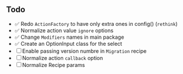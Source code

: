 ## Todo

- ✅ Redo `ActionFactory` to have only extra ones in config() (`rethink`)
- ✅ Normalize action value `ignore` options
- ✅ Change `Modifiers` names in main package
- ✅ Create an OptionInput class for the select
- ☐ Enable passing version numbre in `Migration` recipe
- ☐ Normalize action `callback` option
- ☐ Normalize Recipe params